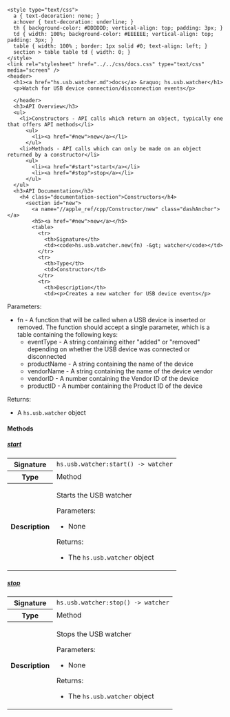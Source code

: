     <style type="text/css">
      a { text-decoration: none; }
      a:hover { text-decoration: underline; }
      th { background-color: #DDDDDD; vertical-align: top; padding: 3px; }
      td { width: 100%; background-color: #EEEEEE; vertical-align: top; padding: 3px; }
      table { width: 100% ; border: 1px solid #0; text-align: left; }
      section > table table td { width: 0; }
    </style>
    <link rel="stylesheet" href="../../css/docs.css" type="text/css" media="screen" />
    <header>
      <h1><a href="hs.usb.watcher.md">docs</a> &raquo; hs.usb.watcher</h1>
      <p>Watch for USB device connection/disconnection events</p>

      </header>
      <h3>API Overview</h3>
      <ul>
        <li>Constructors - API calls which return an object, typically one that offers API methods</li>
          <ul>
            <li><a href="#new">new</a></li>
          </ul>
        <li>Methods - API calls which can only be made on an object returned by a constructor</li>
          <ul>
            <li><a href="#start">start</a></li>
            <li><a href="#stop">stop</a></li>
          </ul>
      </ul>
      <h3>API Documentation</h3>
        <h4 class="documentation-section">Constructors</h4>
          <section id="new">
            <a name="//apple_ref/cpp/Constructor/new" class="dashAnchor"></a>
            <h5><a href="#new">new</a></h5>
            <table>
              <tr>
                <th>Signature</th>
                <td><code>hs.usb.watcher.new(fn) -&gt; watcher</code></td>
              </tr>
              <tr>
                <th>Type</th>
                <td>Constructor</td>
              </tr>
              <tr>
                <th>Description</th>
                <td><p>Creates a new watcher for USB device events</p>
<p>Parameters:</p>
<ul>
<li>fn - A function that will be called when a USB device is inserted or removed. The function should accept a single parameter, which is a table containing the following keys:<ul>
<li>eventType - A string containing either "added" or "removed" depending on whether the USB device was connected or disconnected</li>
<li>productName - A string containing the name of the device</li>
<li>vendorName - A string containing the name of the device vendor</li>
<li>vendorID - A number containing the Vendor ID of the device</li>
<li>productID - A number containing the Product ID of the device</li>
</ul>
</li>
</ul>
<p>Returns:</p>
<ul>
<li>A <code>hs.usb.watcher</code> object</li>
</ul>
</td>
              </tr>
            </table>
          </section>
        <h4 class="documentation-section">Methods</h4>
          <section id="start">
            <a name="//apple_ref/cpp/Method/start" class="dashAnchor"></a>
            <h5><a href="#start">start</a></h5>
            <table>
              <tr>
                <th>Signature</th>
                <td><code>hs.usb.watcher:start() -&gt; watcher</code></td>
              </tr>
              <tr>
                <th>Type</th>
                <td>Method</td>
              </tr>
              <tr>
                <th>Description</th>
                <td><p>Starts the USB watcher</p>
<p>Parameters:</p>
<ul>
<li>None</li>
</ul>
<p>Returns:</p>
<ul>
<li>The <code>hs.usb.watcher</code> object</li>
</ul>
</td>
              </tr>
            </table>
          </section>
          <section id="stop">
            <a name="//apple_ref/cpp/Method/stop" class="dashAnchor"></a>
            <h5><a href="#stop">stop</a></h5>
            <table>
              <tr>
                <th>Signature</th>
                <td><code>hs.usb.watcher:stop() -&gt; watcher</code></td>
              </tr>
              <tr>
                <th>Type</th>
                <td>Method</td>
              </tr>
              <tr>
                <th>Description</th>
                <td><p>Stops the USB watcher</p>
<p>Parameters:</p>
<ul>
<li>None</li>
</ul>
<p>Returns:</p>
<ul>
<li>The <code>hs.usb.watcher</code> object</li>
</ul>
</td>
              </tr>
            </table>
          </section>

